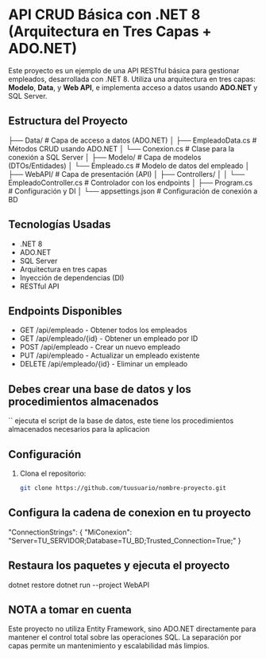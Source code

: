 # API CRUD Básica con .NET 8 (Arquitectura en Tres Capas + ADO.NET)

Este proyecto es un ejemplo de una API RESTful básica para gestionar empleados, desarrollada con .NET 8. Utiliza una arquitectura en tres capas: **Modelo**, **Data**, y **Web API**, e implementa acceso a datos usando **ADO.NET** y SQL Server.

## Estructura del Proyecto

├── Data/ # Capa de acceso a datos (ADO.NET)
│ ├── EmpleadoData.cs # Métodos CRUD usando ADO.NET
│ └── Conexion.cs # Clase para la conexión a SQL Server
│
├── Modelo/ # Capa de modelos (DTOs/Entidades)
│ └── Empleado.cs # Modelo de datos del empleado
│
├── WebAPI/ # Capa de presentación (API)
│ ├── Controllers/
│ │ └── EmpleadoController.cs # Controlador con los endpoints
│ ├── Program.cs # Configuración y DI
│ └── appsettings.json # Configuración de conexión a BD

## Tecnologías Usadas

- .NET 8
- ADO.NET
- SQL Server
- Arquitectura en tres capas
- Inyección de dependencias (DI)
- RESTful API

## Endpoints Disponibles

-  GET /api/empleado - Obtener todos los empleados
-  GET /api/empleado/{id} - Obtener un empleado por ID
-  POST /api/empleado - Crear un nuevo empleado
-  PUT /api/empleado - Actualizar un empleado existente
-  DELETE /api/empleado/{id}  - Eliminar un empleado
## Debes crear una base de datos y los procedimientos almacenados 
 `` ejecuta el script de la base de datos, este tiene los procedimientos almacenados necesarios para la aplicacion
 
## Configuración

1. Clona el repositorio:

   ```bash
   git clone https://github.com/tuusuario/nombre-proyecto.git
   
## Configura la cadena de conexion en tu proyecto
   "ConnectionStrings": {
  "MiConexion": "Server=TU_SERVIDOR;Database=TU_BD;Trusted_Connection=True;"
}
  
## Restaura los paquetes y ejecuta el proyecto
dotnet restore
dotnet run --project WebAPI

## NOTA a tomar en cuenta
Este proyecto no utiliza Entity Framework, sino ADO.NET directamente para mantener el control total sobre las operaciones SQL.
La separación por capas permite un mantenimiento y escalabilidad más limpios.
